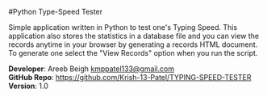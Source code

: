 #Python Type-Speed Tester

Simple application written in Python to test one's Typing Speed. This application also stores the statistics in a database file
and you can view the records anytime in your browser by generating a records HTML document. To generate one select the "View Records" option when you run the script.

<b>Developer</b>: Areeb Beigh <kmppatel133@gmail.com> <br>
<b>GitHub Repo</b>: https://github.com/Krish-13-Patel/TYPING-SPEED-TESTER<br>
<b>Version</b>: 1.0<br>
